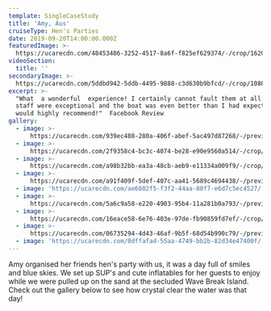 ```yaml
---
template: SingleCaseStudy
title: 'Amy, Aus'
cruiseType: Hen's Parties
date: 2019-09-20T14:00:00.000Z
featuredImage: >-
  https://ucarecdn.com/48453486-3252-4517-8a6f-f825ef629374/-/crop/1620x893/0,187/-/preview/-/enhance/15/
videoSection:
  title: ''
secondaryImage: >-
  https://ucarecdn.com/5ddbd942-5ddb-4495-9888-c3d630b9bfcd/-/crop/1080x1121/0,499/-/preview/-/enhance/22/
excerpt: >-
  "What  a wonderful  experience! I certainly cannot fault them at all. The
  staff were exceptional and the boat was even better than I had expected. I
  would highly recommend!"  Facebook Review
gallery:
  - image: >-
      https://ucarecdn.com/939ec408-280a-406f-abef-5ac497d87268/-/preview/-/enhance/25/
  - image: >-
      https://ucarecdn.com/2f9358c4-bc3c-4074-be28-e90e9560a514/-/crop/1080x1213/0,407/-/preview/-/enhance/22/
  - image: >-
      https://ucarecdn.com/a98b32bb-ea3a-48cb-aeb9-e11334a009f9/-/crop/1080x1466/0,154/-/preview/-/enhance/35/
  - image: >-
      https://ucarecdn.com/a91f409f-5def-407c-aa41-5689c4694438/-/preview/-/enhance/16/
  - image: 'https://ucarecdn.com/ae6802f5-f3f2-44aa-80f7-e6d7c5ec4527/'
  - image: >-
      https://ucarecdn.com/5a6c9a58-e220-4903-95b4-11a281b0a793/-/preview/-/enhance/23/
  - image: >-
      https://ucarecdn.com/16eace58-6e76-403e-97de-fb90859fd7ef/-/crop/1001x1262/0,243/-/preview/-/enhance/50/
  - image: >-
      https://ucarecdn.com/06735294-4d43-46af-9b5f-68d54b990c79/-/preview/-/enhance/7/
  - image: 'https://ucarecdn.com/0dffafad-55aa-4749-bb2b-82d34e47400f/'
---
```

Amy organised her friends hen's party with us, it was a day full of smiles and blue skies. We set up SUP's and cute inflatables for her guests to enjoy while we were pulled up on the sand at the secluded Wave Break Island. Check out the gallery below to see how crystal clear the water was that day!
